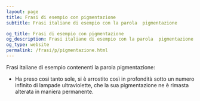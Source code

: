 ```yaml
---
layout: page
title: Frasi di esempio con pigmentazione 
subtitle: Frasi italiane di esempio con la parola  pigmentazione

og_title: Frasi di esempio con pigmentazione 
og_description: Frasi italiane di esempio con la parola  pigmentazione
og_type: website
permalink: /frasi/p/pigmentazione.html
---
```


Frasi italiane di esempio contenenti la parola pigmentazione:


- Ha preso così tanto sole, si è arrostito così in profondità sotto un numero infinito di lampade ultraviolette, che la sua pigmentazione ne è rimasta alterata in maniera permanente.
